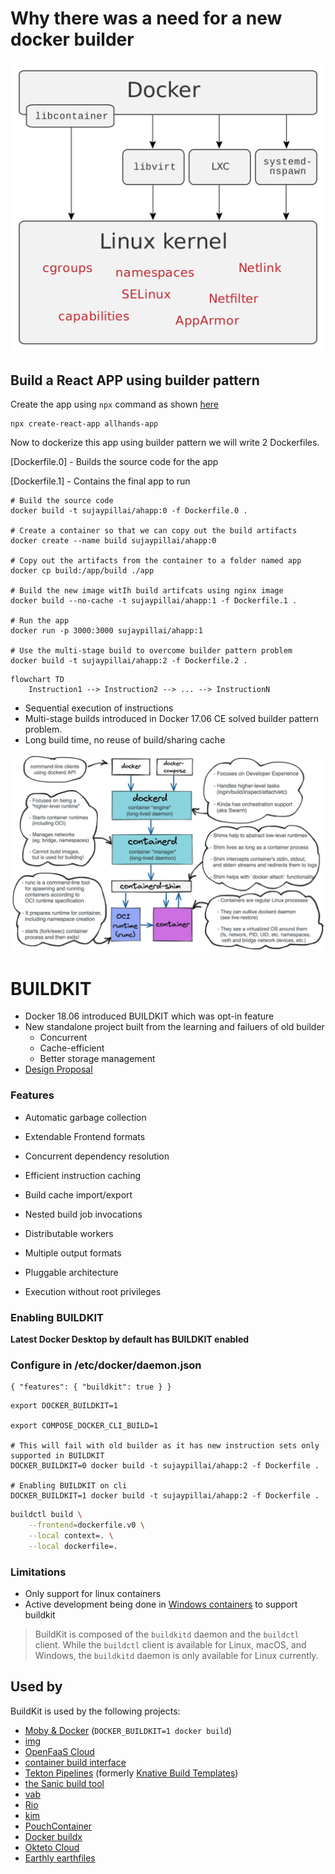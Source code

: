 # Why there was a need for a new docker builder

![](docker01.png)


## Build a React APP using builder pattern

Create the app using `npx` command as shown [here](https://reactjs.org/docs/create-a-new-react-app.html#create-react-app)
```
npx create-react-app allhands-app
```
Now to dockerize this app using builder pattern we will write 2 Dockerfiles.

[Dockerfile.0] - Builds the source code for the app

[Dockerfile.1] - Contains the final app to run

```
# Build the source code
docker build -t sujaypillai/ahapp:0 -f Dockerfile.0 .

# Create a container so that we can copy out the build artifacts
docker create --name build sujaypillai/ahapp:0

# Copy out the artifacts from the container to a folder named app
docker cp build:/app/build ./app

# Build the new image witIh build artifcats using nginx image
docker build --no-cache -t sujaypillai/ahapp:1 -f Dockerfile.1 .

# Run the app
docker run -p 3000:3000 sujaypillai/ahapp:1

# Use the multi-stage build to overcome builder pattern problem
docker build -t sujaypillai/ahapp:2 -f Dockerfile.2 .
```

```mermaid
flowchart TD
    Instruction1 --> Instruction2 --> ... --> InstructionN
```

* Sequential execution of instructions 
* Multi-stage builds introduced in Docker 17.06 CE solved builder pattern problem.
* Long build time, no reuse of build/sharing cache

![](docker01.jpeg)
# BUILDKIT

* Docker 18.06 introduced BUILDKIT which was opt-in feature
* New standalone project built from the learning and failuers of old builder
    - Concurrent
    - Cache-efficient
    - Better storage management
* [Design Proposal](https://github.com/moby/moby/issues/32925)

### Features

 - Automatic garbage collection

 - Extendable Frontend formats

 - Concurrent dependency resolution

 - Efficient instruction caching

 - Build cache import/export

 - Nested build job invocations

 - Distributable workers

 - Multiple output formats

 - Pluggable architecture

 - Execution without root privileges

### Enabling BUILDKIT

**Latest Docker Desktop by default has BUILDKIT enabled**

### Configure in /etc/docker/daemon.json
```
{ "features": { "buildkit": true } }
```

```
export DOCKER_BUILDKIT=1 

export COMPOSE_DOCKER_CLI_BUILD=1

# This will fail with old builder as it has new instruction sets only supported in BUILDKIT
DOCKER_BUILDKIT=0 docker build -t sujaypillai/ahapp:2 -f Dockerfile .

# Enabling BUILDKIT on cli
DOCKER_BUILDKIT=1 docker build -t sujaypillai/ahapp:2 -f Dockerfile .
```

```bash
buildctl build \
    --frontend=dockerfile.v0 \
    --local context=. \
    --local dockerfile=.
```
### Limitations
* Only support for linux containers 
* Active development being done in [Windows containers](https://github.com/moby/buildkit/issues/616) to support buildkit 

> BuildKit is composed of the `buildkitd` daemon and the `buildctl` client.
While the `buildctl` client is available for Linux, macOS, and Windows, the `buildkitd` daemon is only available for Linux currently.


## Used by
BuildKit is used by the following projects:

-   [Moby & Docker](https://github.com/moby/moby/pull/37151) (`DOCKER_BUILDKIT=1 docker build`)
-   [img](https://github.com/genuinetools/img)
-   [OpenFaaS Cloud](https://github.com/openfaas/openfaas-cloud)
-   [container build interface](https://github.com/containerbuilding/cbi)
-   [Tekton Pipelines](https://github.com/tektoncd/catalog) (formerly [Knative Build Templates](https://github.com/knative/build-templates))
-   [the Sanic build tool](https://github.com/distributed-containers-inc/sanic)
-   [vab](https://github.com/stellarproject/vab)
-   [Rio](https://github.com/rancher/rio)
-   [kim](https://github.com/rancher/kim)
-   [PouchContainer](https://github.com/alibaba/pouch)
-   [Docker buildx](https://github.com/docker/buildx)
-   [Okteto Cloud](https://okteto.com/)
-   [Earthly earthfiles](https://github.com/vladaionescu/earthly)
